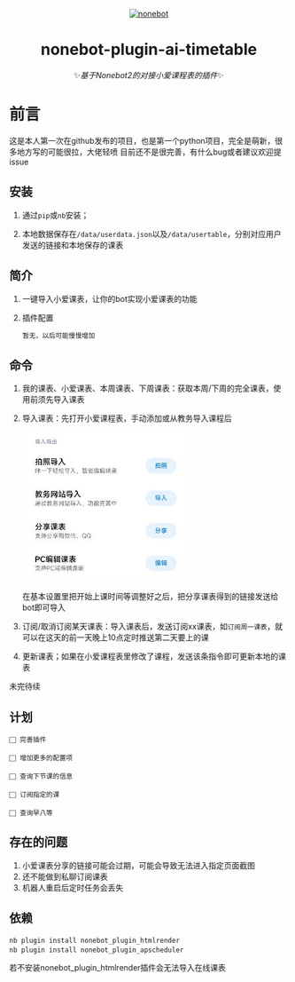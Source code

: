 <p align="center">
  <a href="https://v2.nonebot.dev/"><img src="https://v2.nonebot.dev/logo.png" width="200" height="200" alt="nonebot"></a>
</p>
<div align="center">

# nonebot-plugin-ai-timetable

✨*基于Nonebot2的对接小爱课程表的插件*✨

<div align="left">

# 前言

   这是本人第一次在github发布的项目，也是第一个python项目，完全是萌新，很多地方写的可能很拉，大佬轻喷
目前还不是很完善，有什么bug或者建议欢迎提issue

## 安装

1. 通过`pip`或`nb`安装；

2. 本地数据保存在`/data/userdata.json`以及`/data/usertable`，分别对应用户发送的链接和本地保存的课表

## 简介

1. 一键导入小爱课表，让你的bot实现小爱课表的功能

2. 插件配置

    ``` python
    暂无，以后可能慢慢增加
    ```


## 命令

1. 我的课表、小爱课表、本周课表、下周课表：获取本周/下周的完全课表，使用前须先导入课表

2. 导入课表：先打开小爱课程表，手动添加或从教务导入课程后

    ![Image text](https://github.com/maoxig/nonebot-plugin-ai-timetable/blob/main/get_thumbnail.jpg)

    在基本设置里把开始上课时间等调整好之后，把分享课表得到的链接发送给bot即可导入

3. 订阅/取消订阅某天课表：导入课表后，发送订阅xx课表，如`订阅周一课表`，就可以在这天的前一天晚上10点定时推送第二天要上的课

4. 更新课表；如果在小爱课程表里修改了课程，发送该条指令即可更新本地的课表

未完待续

## 计划

    ⬜︎ 完善插件
    
    ⬜︎ 增加更多的配置项

    ⬜︎ 查询下节课的信息

    ⬜︎ 订阅指定的课

    ⬜︎ 查询早八等

## 存在的问题

 1. 小爱课表分享的链接可能会过期，可能会导致无法进入指定页面截图
 2. 还不能做到私聊订阅课表
 3. 机器人重启后定时任务会丢失

## 依赖

```python
nb plugin install nonebot_plugin_htmlrender
nb plugin install nonebot_plugin_apscheduler
```

若不安装nonebot_plugin_htmlrender插件会无法导入在线课表

